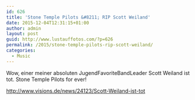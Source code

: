 ```yaml
---
id: 626
title: 'Stone Temple Pilots &#8211; RIP Scott Weiland'
date: 2015-12-04T12:31:15+01:00
author: admin
layout: post
guid: http://www.lustauffotos.com/?p=626
permalink: /2015/stone-temple-pilots-rip-scott-weiland/
categories:
  - Music
---
```

Wow, einer meiner absoluten JugendFavoriteBandLeader Scott Weiland ist tot. Stone Temple Pilots for ever!



<http://www.visions.de/news/24123/Scott-Weiland-ist-tot>
